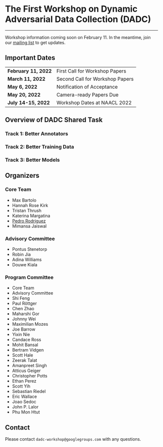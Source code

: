 # The First Workshop on Dynamic Adversarial Data Collection (DADC)
-----------------------------------------------------------------------------

Workshop information coming soon on February 11. In the meantime, join our [mailing list](https://groups.google.com/u/0/g/dadc-workshop) to get updates.

## Important Dates

|                                 |                                                                   |
|:--------------------------------|:------------------------------------------------------------------|
| **February 11, 2022**          | First Call for Workshop Papers                                             |
| **March 11, 2022**           | Second Call for Workshop Papers                                               |
| **May 6, 2022**           | Notification of Acceptance                 |
| **May 20, 2022** | Camera-ready Papers Due |
| **July 14-15, 2022** | Workshop Dates at NAACL 2022 |


## Overview of DADC Shared Task


### Track 1: Better Annotators

### Track 2: Better Training Data

### Track 3: Better Models


## Organizers


### Core Team

* Max Bartolo
* Hannah Rose Kirk
* Tristan Thrush
* Katerina Margatina
* [Pedro Rodriguez](https://www.pedro.ai)
* Mimansa Jaiswal

### Advisory Committee

* Pontus Stenetorp
* Robin Jia
* Adina Williams
* Douwe Kiala

### Program Committee

* Core Team
* Advisory Committee
* Shi Feng
* Paul Röttger
* Chen Zhao
* Maharshi Gor
* Johnny Wei
* Maximilian Mozes
* Joe Barrow
* Yixin Nie
* Candace Ross
* Mohit Bansal
* Bertram Vidgen
* Scott Hale
* Zeerak Talat
* Amanpreet Singh
* Atticus Geiger
* Christopher Potts
* Ethan Perez
* Scott Yih
* Sebastian Riedel
* Eric Wallace
* Joao Sedoc
* John P. Lalor
* Phu Mon Htut

## Contact

Please contact `dadc-workshop@googlegroups.com` with any questions.
